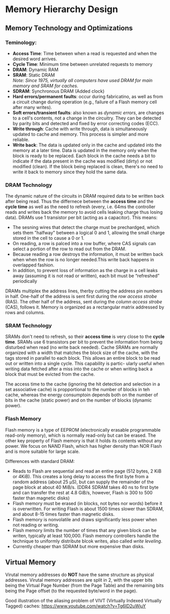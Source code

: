 # Memory Hierarchy Design



## Memory Technology and Optimizations

### Teminology: 
- **Access Time**: Time between when a read is requested and when the desired word arrives.
- **Cycle Time**: Minimum time between unrelated requests to memory
- **DRAM**: Dynamic RAM
- **SRAM**: Static DRAM </br>
_Note: Since 1975, virtually all computers have used DRAM for main memory and SRAM for caches._
- **SDRAM**: Synchronous DRAM (Added clock)
- **Hard errors/permanent faults**: occur during fabricatino, as well as from a circuit change during operation (e.g., failure of a Flash memory cell after many writes). 
- **Soft errors/transient faults**: also known as _dynamic errors_, are changes to a cell's contents, not a change in the circuitry. They can be detected by parity bits and detected and fixed by error correcting codes (ECC).
- **Write through**: Cache with write through, data is simultaneously updated to cache and memory. This process is simpler and more reliable.
- **Write back**: The data is updated only in the cache and updated into the memory at a later time. Data is updated in the memory only when the block is ready to be replaced. Each block in the cache needs a bit to indicate  if the data present in the cache was modified (dirty) or not modified (clean). If the block being replaced is clean, there's no need to write it back to memory since they hold the same data.


### DRAM Technology
The dynamic nature of the circuits in DRAM required data to be written back after being read. Thus the differnece between the **access time** and the **cycle time** as well as the need to refresh (every, i.e. 64ms the controller reads and writes back the memory to avoid cells leaking charge thus losing data).
DRAMs use 1 transistor per bit (acting as a capacitor).
This means:
- The sesning wires that detect the charge must be prechardged, which sets them "halfway" between a logical 0 and 1, allowing the small charge stored in the cell to cause a 0 or 1.
- On reading, a row is palced into a row buffer, where CAS signals can select a portion of the row to read out from the DRAM.
- Because reading a row destroys the information, it must be written back when when the row is no longer needed.This write back happens in overlapped fashion.
- In addition, to prevent loss of information as the charge in a cell leaks away (assuming it is not read or written), each bit must be “refreshed” periodically

DRAMs multiplex the address lines, therby cutting the address pin numbers in half. One-half of the address is sent first during the _row access strobe_ (RAS). The other half of the address, sent during the _column access strobe_ (CAS), follows it. Memory is organized as a rectangular matrix addressed by rows and columns.


### SRAM Technology
SRAMs don't need to refresh, so their **access time** is very close to the **cycle time**.
SRAMs use 6 transistors per bit to prevent the information from being disturbed when read (no write back needed).
Cache SRAMs are normally organized with a width that matches the block size of the cache, with the tags stored in parallel to each block. This allows an entire block to be read out or written into a single cycle. This capability is partic- ularly useful when writing data fetched after a miss into the cache or when writing back a block that must be evicted from the cache.

The access time to the cache (ignoring the hit detection and selection in a set associative cache) is propportional to the number of blocks in teh cache, whereas the energy consumptoin depends both on the number of bits in the cache (static power) and on the number of blocks (dynamic power).


### Flash Memory
Flash memory is a type of EEPROM (electronically erasable programmable read-only memory), which is normally read-only but can be erased. The other key property of Flash memory is that it holds its contents without any power. We focus on NAND Flash, which has higher density than NOR Flash and is more suitable for large scale.

Differences with standard DRAM:
- Reads to Flash are sequential and read an entire page (512 bytes, 2 KiB or 4KiB). This creates a long delay to access the first byte from a random address (about 25 μS), but can supply the remainder of the page block at about 40 MiB/s.
(DDR4 SDRAM takes 40 ns to first byte and can transfer the rest at 4.8 GiB/s, however, Flash is 300 to 500 faster than magnetic disks)
- Flash memory must be erased (in blocks, not bytes nor words) before it is overwritten. For writing Flash is about 1500 times slower than SDRAM, and about 8-15 times faster than magnetic disks. 
- Flash memory is nonvolatile and draws significantly less power when not reading or writing.
- Flash memory limits the number of times that any given block can be writen, typically at least 100,000. Flash memory controllers handle the technique to uniformly distribute blcok writes, also called _write leveling_.
- Currently cheaper than SDRAM but more expensive than disks.


## Virtual Memory

Virutal memory addresses do **NOT** have the same structure as physical addresses. Virutal memory addresses are split in 2, with the upper bits being the Virtual Page Number (from the Page Table) and the remaining bits being the Page offset (to the requested byte/word in the page). 

Good illustration of the aliasing problem of VIVT (Virtually Indexed Virtually Tagged) caches: https://www.youtube.com/watch?v=Tg6ID2uWjuY


